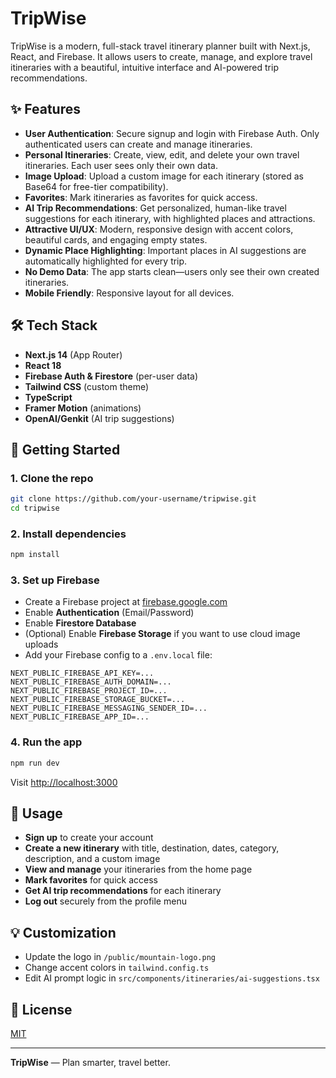 # TripWise

TripWise is a modern, full-stack travel itinerary planner built with Next.js, React, and Firebase. It allows users to create, manage, and explore travel itineraries with a beautiful, intuitive interface and AI-powered trip recommendations.

## ✨ Features

- **User Authentication**: Secure signup and login with Firebase Auth. Only authenticated users can create and manage itineraries.
- **Personal Itineraries**: Create, view, edit, and delete your own travel itineraries. Each user sees only their own data.
- **Image Upload**: Upload a custom image for each itinerary (stored as Base64 for free-tier compatibility).
- **Favorites**: Mark itineraries as favorites for quick access.
- **AI Trip Recommendations**: Get personalized, human-like travel suggestions for each itinerary, with highlighted places and attractions.
- **Attractive UI/UX**: Modern, responsive design with accent colors, beautiful cards, and engaging empty states.
- **Dynamic Place Highlighting**: Important places in AI suggestions are automatically highlighted for every trip.
- **No Demo Data**: The app starts clean—users only see their own created itineraries.
- **Mobile Friendly**: Responsive layout for all devices.

## 🛠️ Tech Stack
- **Next.js 14** (App Router)
- **React 18**
- **Firebase Auth & Firestore** (per-user data)
- **Tailwind CSS** (custom theme)
- **TypeScript**
- **Framer Motion** (animations)
- **OpenAI/Genkit** (AI trip suggestions)

## 🚀 Getting Started

### 1. Clone the repo
```bash
git clone https://github.com/your-username/tripwise.git
cd tripwise
```

### 2. Install dependencies
```bash
npm install
```

### 3. Set up Firebase
- Create a Firebase project at [firebase.google.com](https://firebase.google.com/)
- Enable **Authentication** (Email/Password)
- Enable **Firestore Database**
- (Optional) Enable **Firebase Storage** if you want to use cloud image uploads
- Add your Firebase config to a `.env.local` file:

```
NEXT_PUBLIC_FIREBASE_API_KEY=...
NEXT_PUBLIC_FIREBASE_AUTH_DOMAIN=...
NEXT_PUBLIC_FIREBASE_PROJECT_ID=...
NEXT_PUBLIC_FIREBASE_STORAGE_BUCKET=...
NEXT_PUBLIC_FIREBASE_MESSAGING_SENDER_ID=...
NEXT_PUBLIC_FIREBASE_APP_ID=...
```

### 4. Run the app
```bash
npm run dev
```
Visit [http://localhost:3000](http://localhost:3000)

## 📝 Usage
- **Sign up** to create your account
- **Create a new itinerary** with title, destination, dates, category, description, and a custom image
- **View and manage** your itineraries from the home page
- **Mark favorites** for quick access
- **Get AI trip recommendations** for each itinerary
- **Log out** securely from the profile menu

## 💡 Customization
- Update the logo in `/public/mountain-logo.png`
- Change accent colors in `tailwind.config.ts`
- Edit AI prompt logic in `src/components/itineraries/ai-suggestions.tsx`


## 📄 License
[MIT](LICENSE)

---

**TripWise** — Plan smarter, travel better.
